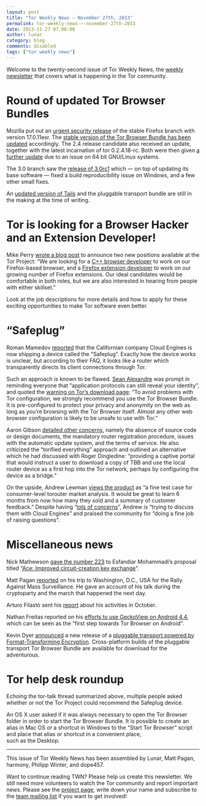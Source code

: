 ```yaml
---
layout: post
title: "Tor Weekly News — November 27th, 2013"
permalink: tor-weekly-news-—-november-27th-2013
date: 2013-11-27 07:00:00
author: lunar
category: blog
comments: disabled
tags: ["tor weekly news"]
---
```


Welcome to the twenty-second issue of Tor Weekly News, the [weekly newsletter](https://lists.torproject.org/cgi-bin/mailman/listinfo/tor-news) that covers what is happening in the Tor community.

Round of updated Tor Browser Bundles
====================================

Mozilla put out an [urgent security release](https://www.mozilla.org/en-US/firefox/17.0.11/releasenotes/) of the stable Firefox branch with version 17.0.11esr. The [stable version of the Tor Browser Bundle has been updated](https://blog.torproject.org/blog/new-tor-browser-bundles-firefox-17011esr-and-tor-02418-rc) accordingly. The 2.4 release candidate also received an update, together with the latest incarnation of tor 0.2.4.18-rc. Both were then given [a further update](https://blog.torproject.org/blog/64-bit-gnulinux-tor-browser-bundles-updated) due to an issue on 64 bit GNU/Linux systems.

The 3.0 branch saw the [release of 3.0rc1](https://blog.torproject.org/blog/tor-browser-bundle-30rc1-released) which — on top of updating its base software — fixed a build reproducibility issue on Windows, and a few other small fixes.

An [updated version of Tails](https://mailman.boum.org/pipermail/tails-dev/2013-November/004152.html) and the pluggable transport bundle are still in the making at the time of writing.

Tor is looking for a Browser Hacker and an Extension Developer!
===============================================================

Mike Perry [wrote a blog post](https://blog.torproject.org/blog/tor-looking-browser-hacker-and-extension-developer) to announce two new positions available at the Tor Project: “We are looking for a [C++ browser developer](https://www.torproject.org/about/jobs-browserhacker.html) to work on our Firefox-based browser, and a [Firefox extension developer](https://www.torproject.org/about/jobs-extdev.html.en) to work on our growing number of Firefox extensions. Our ideal candidates would be comfortable in both roles, but we are also interested in hearing from people with either skillset.”

Look at the job descriptions for more details and how to apply for these exciting opportunities to make Tor software even better.

“Safeplug”
==========

Roman Mamedov [reported](https://lists.torproject.org/pipermail/tor-talk/2013-November/031199.html) that the Californian company Cloud Engines is now shipping a device called the “Safeplug”. Exactly how the device works is unclear, but according to their FAQ, it looks like a router which transparently directs its client connections through Tor.

Such an approach is known to be flawed. [Sean Alexandre](https://lists.torproject.org/pipermail/tor-talk/2013-November/031200.html) was prompt in reminding everyone that “application protocols can still reveal your identity”, and quoted the [warning on Tor’s download page](https://www.torproject.org/download/download-easy.html#warning): “To avoid problems with Tor configuration, we strongly recommend you use the Tor Browser Bundle. It is pre-configured to protect your privacy and anonymity on the web as long as you’re browsing with the Tor Browser itself. Almost any other web browser configuration is likely to be unsafe to use with Tor.”

Aaron Gibson [detailed other concerns](https://lists.torproject.org/pipermail/tor-talk/2013-November/031215.html), namely the absence of source code or design documents, the mandatory router registration procedure, issues with the automatic update system, and the terms of service. He also criticized the “torified everything” approach and outlined an alternative which he had discussed with Roger Dingledine: “providing a captive portal that would instruct a user to download a copy of TBB and use the local router device as a first hop into the Tor network, perhaps by configuring the device as a bridge.”

On the upside, Andrew Lewman [views the product](https://lists.torproject.org/pipermail/tor-talk/2013-November/031204.html) as “a fine test case for consumer-level torouter market analysis. It would be great to learn 6 months from now how many they sold and a summary of customer feedback.” Despite having “[lots of concerns](https://lists.torproject.org/pipermail/tor-talk/2013-November/031235.html)”, Andrew is “trying to discuss them with Cloud Engines” and praised the community for “doing a fine job of raising questions”.

Miscellaneous news
==================

Nick Mathewson [gave the number 223](https://lists.torproject.org/pipermail/tor-dev/2013-November/005836.html) to Esfandiar Mohammadi’s proposal titled “[Ace: Improved circuit-creation key exchange](https://gitweb.torproject.org/torspec.git/blob_plain/HEAD:/proposals/223-ace-handshake.txt)”.

Matt Pagan [reported](https://lists.torproject.org/pipermail/tor-reports/2013-November/000385.html) on his trip to Washington, D.C., USA for the Rally Against Mass Surveillance. He gave an account of his talk during the cryptoparty and the march that happened the next day.

Arturo Filastò sent his [report](https://lists.torproject.org/pipermail/tor-reports/2013-November/000386.html) about his activities in October.

Nathan Freitas reported on his [efforts to use GeckoView on Android 4.4](https://lists.torproject.org/pipermail/tor-dev/2013-November/005857.html), which can be seen as the “first step towards Tor Browser on Android”.

Kevin Dyer [announced](https://lists.torproject.org/pipermail/tor-dev/2013-November/005861.html) a new release of a [pluggable transport powered by Format-Transforming Encryption](https://fteproxy.org/). Cross-platform builds of the pluggable transport Tor Browser Bundle are available for download for the adventurous.

Tor help desk roundup
=====================

Echoing the tor-talk thread summarized above, multiple people asked whether or not the Tor Project could recommend the Safeplug device.

An OS X user asked if it was always necessary to open the Tor Browser folder in order to start the Tor Browser Bundle. It is possible to create an alias in Mac OS or a shortcut in Windows to the “Start Tor Browser” script and place that alias or shortcut in a convenient place,  
 such as the Desktop.

* * * * *

This issue of Tor Weekly News has been assembled by Lunar, Matt Pagan, harmony, Philipp Winter, and dope457.

Want to continue reading TWN? Please help us create this newsletter. We still need more volunteers to watch the Tor community and report important news. Please see the [project page](https://trac.torproject.org/projects/tor/wiki/TorWeeklyNews), write down your name and subscribe to the [team mailing list](https://lists.torproject.org/cgi-bin/mailman/listinfo/news-team) if you want to get involved!
